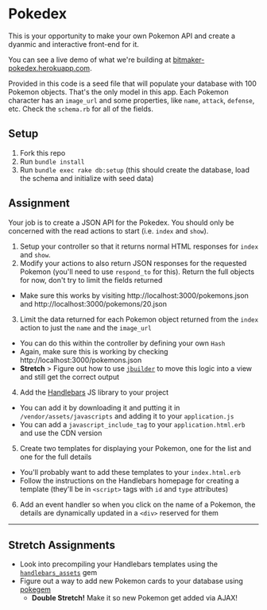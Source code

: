 # Pokedex

This is your opportunity to make your own Pokemon API and create a dyanmic and interactive front-end for it.

You can see a live demo of what we're building at [bitmaker-pokedex.herokuapp.com](https://bitmaker-pokedex.herokuapp.com/).

Provided in this code is a seed file that will populate your database with 100 Pokemon objects. That's the only model in this app. Each Pokemon character has an `image_url` and some properties, like `name`, `attack`, `defense`, etc. Check the `schema.rb` for all of the fields.

## Setup

1. Fork this repo
2. Run `bundle install`
3. Run `bundle exec rake db:setup` (this should create the database, load the schema and initialize with seed data)

## Assignment

Your job is to create a JSON API for the Pokedex. You should only be concerned with the read actions to start (i.e. `index` and `show`).

1. Setup your controller so that it returns normal HTML responses for `index` and `show`.
2. Modify your actions to also return JSON responses for the requested Pokemon (you'll need to use `respond_to` for this). Return the full objects for now, don't try to limit the fields returned
  * Make sure this works by visiting http://localhost:3000/pokemons.json and http://localhost:3000/pokemons/20.json
3. Limit the data returned for each Pokemon object returned from the `index` action to just the `name` and the `image_url`
  * You can do this within the controller by defining your own `Hash`
  * Again, make sure this is working by checking http://localhost:3000/pokemons.json
  * **Stretch** > Figure out how to use [`jbuilder`](https://github.com/rails/jbuilder) to move this logic into a view and still get the correct output
4. Add the [Handlebars](http://handlebarsjs.com/) JS library to your project
  * You can add it by downloading it and putting it in `/vendor/assets/javascripts` and adding it to your `application.js`
  * You can add a `javascript_include_tag` to your `application.html.erb` and  use the CDN version
5. Create two templates for displaying your Pokemon, one for the list and one for the full details
  * You'll probably want to add these templates to your `index.html.erb`
  * Follow the instructions on the Handlebars homepage for creating a template (they'll be in `<script>` tags with `id` and `type` attributes)
6. Add an event handler so when you click on the name of a Pokemon, the details are dynamically updated in a `<div>` reserved for them


---
## Stretch Assignments

* Look into precompiling your Handlebars templates using the [`handlebars_assets`](https://github.com/leshill/handlebars_assets) gem
* Figure out a way to add new Pokemon cards to your database using [pokegem](https://github.com/baweaver/pokegem)
  * **Double Stretch!** Make it so new Pokemon get added via AJAX!
